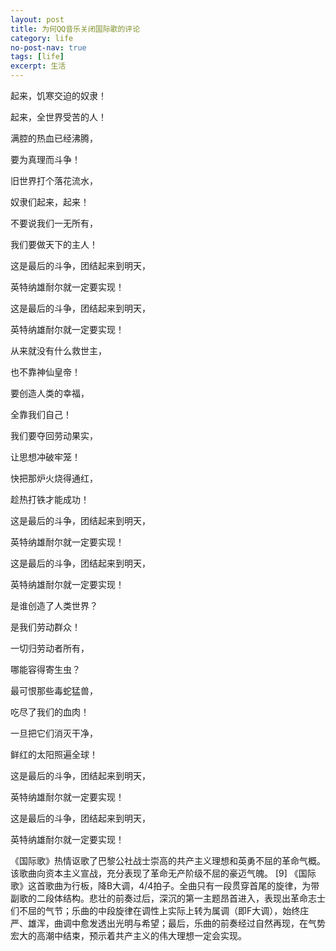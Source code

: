 ```yaml
---
layout: post
title: 为何QQ音乐关闭国际歌的评论
category: life
no-post-nav: true
tags: [life]
excerpt: 生活
---
```


起来，饥寒交迫的奴隶！

起来，全世界受苦的人！

满腔的热血已经沸腾，

要为真理而斗争！

旧世界打个落花流水，

奴隶们起来，起来！

不要说我们一无所有，

我们要做天下的主人！

这是最后的斗争，团结起来到明天，

英特纳雄耐尔就一定要实现！

这是最后的斗争，团结起来到明天，

英特纳雄耐尔就一定要实现！

从来就没有什么救世主，

也不靠神仙皇帝！

要创造人类的幸福，

全靠我们自己！

我们要夺回劳动果实，

让思想冲破牢笼！

快把那炉火烧得通红，

趁热打铁才能成功！

这是最后的斗争，团结起来到明天，

英特纳雄耐尔就一定要实现！

这是最后的斗争，团结起来到明天，

英特纳雄耐尔就一定要实现！

是谁创造了人类世界？

是我们劳动群众！

一切归劳动者所有，

哪能容得寄生虫？

最可恨那些毒蛇猛兽，

吃尽了我们的血肉！

一旦把它们消灭干净，

鲜红的太阳照遍全球！

这是最后的斗争，团结起来到明天，

英特纳雄耐尔就一定要实现！

这是最后的斗争，团结起来到明天，

英特纳雄耐尔就一定要实现！

《国际歌》热情讴歌了巴黎公社战士崇高的共产主义理想和英勇不屈的革命气概。该歌曲向资本主义宣战，充分表现了革命无产阶级不屈的豪迈气魄。 [9]  《国际歌》这首歌曲为行板，降B大调，4/4拍子。全曲只有一段贯穿首尾的旋律，为带副歌的二段体结构。悲壮的前奏过后，深沉的第一主题昂首进入，表现出革命志士们不屈的气节；乐曲的中段旋律在调性上实际上转为属调（即F大调），始终庄严、雄浑，曲调中愈发透出光明与希望；最后，乐曲的前奏经过自然再现，在气势宏大的高潮中结束，预示着共产主义的伟大理想一定会实现。
